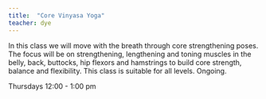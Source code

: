 ```yaml
---
title:  "Core Vinyasa Yoga"
teacher: dye
---
```

In this class we will move with the breath through core strengthening poses. The focus will be on strengthening, lengthening and toning muscles in the belly, back, buttocks, hip flexors and hamstrings to build core strength, balance and flexibility. This class is suitable for all levels. Ongoing.

Thursdays 12:00 - 1:00 pm
